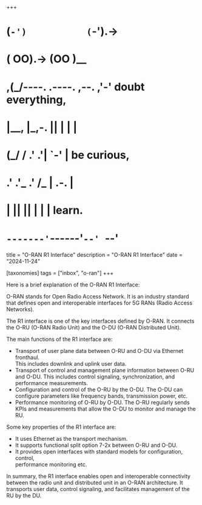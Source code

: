 +++
#   (`-')           (`-').->
#   ( OO).->        (OO )__
# ,(_/----. .----. ,--. ,'-' doubt everything,
# |__,    |\_,-.  ||  | |  |
#  (_/   /    .' .'|  `-'  | be curious,
#  .'  .'_  .'  /_ |  .-.  |
# |       ||      ||  | |  | learn.
# `-------'`------'`--' `--'

title = "O-RAN R1 Interface"
description = "O-RAN R1 Interface"
date = "2024-11-24"

[taxonomies]
tags = ["inbox", "o-ran"]
+++

Here is a brief explanation of the O-RAN R1 Interface:

O-RAN stands for Open Radio Access Network. It is an industry standard that 
defines open and interoperable interfaces for 5G RANs (Radio Access Networks).

The R1 interface is one of the key interfaces defined by O-RAN. It connects the 
O-RU (O-RAN Radio Unit) and the O-DU (O-RAN Distributed Unit).

The main functions of the R1 interface are:

* Transport of user plane data between O-RU and O-DU via Ethernet fronthaul.  
  This includes downlink and uplink user data.
* Transport of control and management plane information between O-RU and O-DU. 
  This includes control signaling, synchronization, and performance measurements.
* Configuration and control of the O-RU by the O-DU. The O-DU can configure 
  parameters like frequency bands, transmission power, etc.
* Performance monitoring of O-RU by O-DU. The O-RU regularly sends KPIs and 
  measurements that allow the O-DU to monitor and manage the RU.

Some key properties of the R1 interface are:

* It uses Ethernet as the transport mechanism.
* It supports functional split option 7-2x between O-RU and O-DU.
* It provides open interfaces with standard models for configuration, control,  
  performance monitoring etc.

In summary, the R1 interface enables open and interoperable connectivity between 
the radio unit and distributed unit in an O-RAN architecture. It transports user 
data, control signaling, and facilitates management of the RU by the DU.
